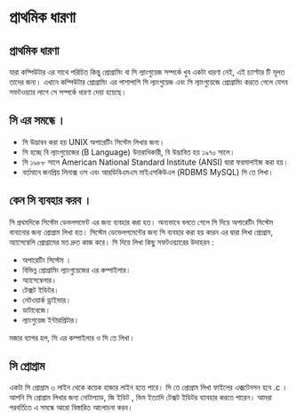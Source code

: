 # প্রাথমিক ধারণা

## প্রাথমিক ধারণা

যারা কম্পিউটার এর সাথে পরিচিত কিন্তু প্রোগ্রামিং বা সি ল্যাংগুয়েজ সম্পর্কে খুব একটা ধারণা নেই, এই চ্যাপ্টার টি মূলত তাদের জন্য। এখানে কম্পিউটার প্রোগ্রামিং এর পাশাপাশি সি ল্যাংগুয়েজ এবং সি ল্যাংগুয়েজে প্রোগ্রামিং করতে গেলে যেসব সফটওয়্যার লাগে সে সম্পর্কে ধারণা দেয়া হয়েছে।

## সি এর সমন্ধে ।

* সি উদ্ভাবন করা হয় UNIX অপারেটিং সিস্টেম লিখার জন্য। 
* সি হচ্ছে বি ল্যাংগুয়েজের \(B Language\) উত্তরাধিকারী, বি উদ্ভাবিত হয় ১৯৭০ সালে। 
* সি ১৯৮৮ সালে American National Standard Institute \(ANSI\) দ্বারা ফরমালাইজ করা হয়। 
* বর্তমানে জনপ্রিয় লিনাক্স ওস এবং আরডিবিএমএস মাইএসকিউএল \(RDBMS MySQL\) সি তে লিখা।   

## কেন সি ব্যবহার করব ।

সি প্রথমদিকে সিস্টেম ডেভলপমেন্ট এর জন্য ব্যবহার করা হত। অন্যভাবে বলতে গেলে সি দিয়ে অপারেটিং সিস্টেম বানানোর জন্য প্রোগ্রাম লিখা হত। সিস্টেম ডেভেলপমেন্টের জন্য সি ব্যবহার করা হয় কারন এর দ্বারা লিখা প্রোগ্রাম, অ্যাসেম্বেলি প্রোগ্রামের মত দ্রুত কাজ করে। সি দিয়ে লিখা কিছু সফটওয়্যারের উদাহরন :

* অপারেটিং সিস্টেম । 
* বিভিন্ন প্রোগ্রামিং ল্যাংগুয়েজের এর কম্পাইলার। 
* অ্যাসেম্বেলার। 
* টেক্সট ইডিটর। 
* নেটওয়ার্ক ড্রাইভার। 
* ডাটাবেজে। 
* ল্যাংগুয়েজ ইন্টারপ্রিটার। 

মজার ব্যাপর হল, সি এর কম্পাইলার ও সি তে লিখা।

## সি প্রোগ্রাম

একটা সি প্রোগ্রাম ৩ লাইন থেকে কয়েক হাজার লাইন হতে পারে। সি তে প্রোগ্রাম লিখা ফাইলের এক্সটেনসন হবে .c । আপনি সি প্রোগ্রাম লিখার জন্য নোটাপ্যাড, জি ইডিট , ভিম ইত্যাদি টেক্সট ইডিটর ব্যাবহার করতে পারেন। আমরা পরবর্তিতে এ সমন্ধে আরো বিস্তারিত আলোচনা করব।

